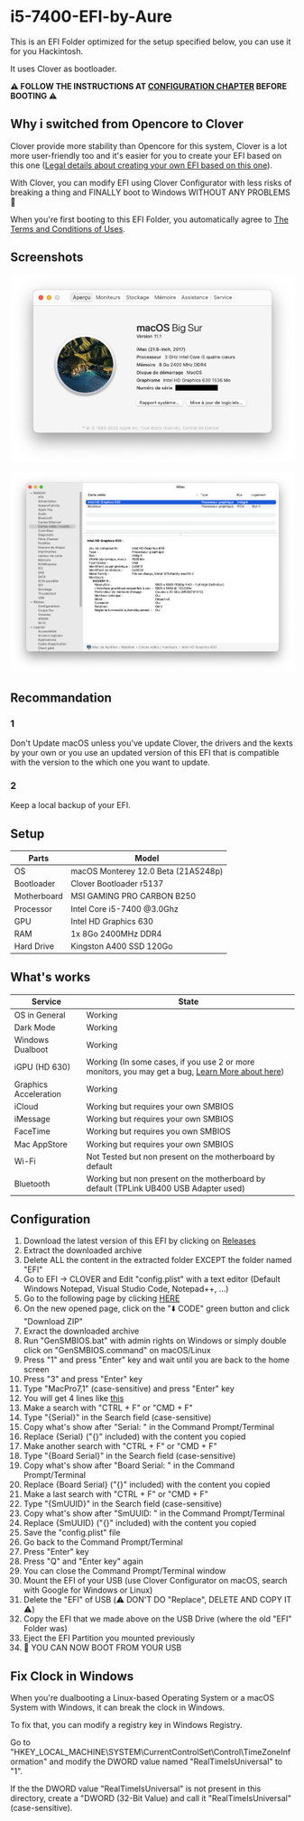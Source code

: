 # i5-7400-EFI-by-Aure

This is an EFI Folder optimized for the setup specified below, you can use it for you Hackintosh.

It uses Clover as bootloader.

**⚠️ FOLLOW THE INSTRUCTIONS AT [CONFIGURATION CHAPTER](https://github.com/AurelienAudero/i5-7400-EFI-by-Aure#configuration) BEFORE BOOTING ⚠️**

## Why i switched from Opencore to Clover

Clover provide more stability than Opencore for this system, Clover is a lot more user-friendly too and it's easier for you to create your EFI based on this one ([Legal details about creating your own EFI based on this one](https://github.com/AurelienAudero/i5-7400-EFI-by-Aure/blob/master/Share-LICENSE.md)).

With Clover, you can modify EFI using Clover Configurator with less risks of breaking a thing and FINALLY boot to Windows WITHOUT ANY PROBLEMS 🎉

When you're first booting to this EFI Folder, you automatically agree to [The Terms and Conditions of Uses](https://github.com/AurelienAudero/i5-7400-EFI-by-Aure/blob/master/LICENSE).

## Screenshots

![About-This-Mac](/Images/About-This-Mac.png)

![System-Report-Displays](/Images/System-Report-Displays.png)

## Recommandation

### 1

Don't Update macOS unless you've update Clover, the drivers and the kexts by your own or you use an updated version of this EFI that is compatible with the version to the which one you want to update.

### 2

Keep a local backup of your EFI.

## Setup
| Parts       | Model                               |
|-------------|-------------------------------------|
| OS          | macOS Monterey 12.0 Beta (21A5248p) |
| Bootloader  | Clover Bootloader r5137             |
| Motherboard | MSI GAMING PRO CARBON B250          |
| Processor   | Intel Core i5-7400 @3.0Ghz          |
| GPU         | Intel HD Graphics 630               |
| RAM         | 1x 8Go 2400MHz DDR4                 |
| Hard Drive  | Kingston A400 SSD 120Go             |

## What's works

| Service               | State                                                                                                                        |
|-----------------------|------------------------------------------------------------------------------------------------------------------------------|
| OS in General         | Working                                                                                                                      |
| Dark Mode             | Working                                                                                                                      |
| Windows Dualboot      | Working                                                                                                                      |
| iGPU (HD 630)         | Working (In some cases, if you use 2 or more monitors, you may get a bug, [Learn More about here](https://github.com/AurelienAudero/i5-7400-EFI-by-Aure/issues/2))|
| Graphics Acceleration | Working                                                                                                                      |
| iCloud                | Working but requires your own SMBIOS                                                                                         |
| iMessage              | Working but requires your own SMBIOS                                                                                         |
| FaceTime              | Working but requires you own SMBIOS                                                                                          |
| Mac AppStore          | Working but requires your own SMBIOS                                                                                         |
| Wi-Fi                 | Not Tested but non present on the motherboard by default                                                                     |
| Bluetooth             | Working but non present on the motherboard by default (TPLink UB400 USB Adapter used)                                        |

## Configuration

1) Download the latest version of this EFI by clicking on [Releases](https://github.com/AurelienAudero/i5-7400-EFI-by-Aure/releases)
2) Extract the downloaded archive
3) Delete ALL the content in the extracted folder EXCEPT the folder named "EFI"
4) Go to EFI -> CLOVER and Edit "config.plist" with a text editor (Default Windows Notepad, Visual Studio Code, Notepad++, ...)
5) Go to the following page by clicking [HERE](https://github.com/corpnewt/GenSMBIOS)
6) On the new opened page, click on the "⬇️ CODE" green button and click "Download ZIP"
7) Exract the downloaded archive
8) Run "GenSMBIOS.bat" with admin rights on Windows or simply double click on "GenSMBIOS.command" on macOS/Linux
9) Press "1" and press "Enter" key and wait until you are back to the home screen
10) Press "3" and press "Enter" key
11) Type "MacPro7,1" (case-sensitive) and press "Enter" key
12) You will get 4 lines like [this](https://github.com/AurelienAudero/i5-7400-EFI-by-Aure/blob/master/Images/GenSMBIOS-CopyPaste-Screen.png)
13) Make a search with "CTRL + F" or "CMD + F"
14) Type "{Serial}" in the Search field (case-sensitive)
15) Copy what's show after "Serial: " in the Command Prompt/Terminal
16) Replace {Serial} ("{}" included) with the content you copied
17) Make another search with "CTRL + F" or "CMD + F"
18) Type "{Board Serial}" in the Search field (case-sensitive)
19) Copy what's show after "Board Serial: " in the Command Prompt/Terminal
20) Replace {Board Serial} ("{}" included) with the content you copied
21) Make a last search with "CTRL + F" or "CMD + F"
22) Type "{SmUUID}" in the Search field (case-sensitive)
23) Copy what's show after "SmUUID: " in the Command Prompt/Terminal
24) Replace {SmUUID} ("{}" included) with the content you copied
25) Save the "config.plist" file
26) Go back to the Command Prompt/Terminal
27) Press "Enter" key
28) Press "Q" and "Enter key" again
29) You can close the Command Prompt/Terminal window
30) Mount the EFI of your USB (use Clover Configurator on macOS, search with Google for Windows or Linux)
31) Delete the "EFI" of USB (⚠️ DON'T DO "Replace", DELETE AND COPY IT ⚠️)
32) Copy the EFI that we made above on the USB Drive (where the old "EFI" Folder was)
33) Eject the EFI Partition you mounted previously
34) 🎉 YOU CAN NOW BOOT FROM YOUR USB

## Fix Clock in Windows

When you're dualbooting a Linux-based Operating System or a macOS System with Windows, it can break the clock in Windows.

To fix that, you can modify a registry key in Windows Registry.

Go to "HKEY_LOCAL_MACHINE\SYSTEM\CurrentControlSet\Control\TimeZoneInformation" and modify the DWORD value named "RealTimeIsUniversal" to "1".

If the the DWORD value "RealTimeIsUniversal" is not present in this directory, create a "DWORD (32-Bit Value) and call it "RealTimeIsUniversal" (case-sensitive).
